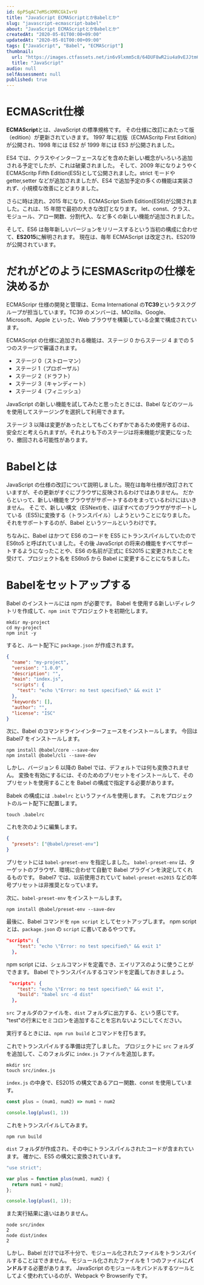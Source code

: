 ```yaml
---
id: 6pP5qAC7eMScXMRCGkIvrU
title: "JavaScript ECMAScriptとかBabelとか"
slug: "javascript-ecmascript-babel"
about: "JavaScript ECMAScriptとかBabelとか"
createdAt: "2020-05-01T00:00+09:00"
updatedAt: "2020-05-01T00:00+09:00"
tags: ["JavaScript", "Babel", "ECMAScript"]
thumbnail:
  url: "https://images.ctfassets.net/in6v9lxmm5c8/64DUF8wR2iu4a9vEJJtm6t/d8cb5ccd5a4e1b9bf6f5a7e02c306c8f/javascript.png"
  title: "JavaScript"
audio: null
selfAssessment: null
published: true
---
```

# ECMAScrit仕様

**ECMAScript**とは、JavaScript の標準規格です。
その仕様に改訂にあたって版（edition）が更新されていきます。
1997 年に初版（ECMAScritp First Edition）が公開され、1998 年には ES2 が 1999 年には ES3 が公開されました。

ES4 では、クラスやインターフェースなどを含めた新しい概念がいろいろ追加される予定でしたが、これは破棄されました。
そして、2009 年になりようやく ECMAScritp Fifth Edition(ES5)として公開されました。strict モードや getter,setter などが追加されましたが、ES4 で追加予定の多くの機能は実装されず、小規模な改善にとどまりました。

さらに時は流れ、2015 年になり、ECMAScript Sixth Edition(ES6)が公開されました。これは、15 年間で最初の大きな改訂となります。
let、const、クラス、モジュール、アロー関数、分割代入、など多くの新しい機能が追加されました。

そして、ES6 は毎年新しいバージョンをリリースするという当初の構成に合わせて、**ES2015**に解明されます。
現在は、毎年 ECMAScript は改定され、ES2019 が公開されています。

# だれがどのようにESMAScritpの仕様を決めるか
ECMAScripr 仕様の開発と管理は、Ecma International の**TC39**というタスクグループが担当しています。TC39 のメンバーは、MOzilla、Google、Microsoft、Apple といった、Web ブラウザを構築している企業で構成されています。

ECMAScript の仕様に追加される機能は、ステージ 0 からステージ 4 までの 5 つのステージで審議されます。

- ステージ 0（ストローマン）
- ステージ 1（プロポーザル）
- ステージ 2（ドラフト）
- ステージ 3（キャンディート）
- ステージ 4（フィニッシュ）

JavaScript の新しい機能を試してみたと思ったときには、Babel などのツールを使用してステージングを選択して利用できます。

ステージ 3 以降は変更があったとしてもごくわずかであるため使用するのは、安全だと考えられますが。それよりも下のステージは将来機能が変更になったり、撤回される可能性があります。

# Babelとは
JavaScript の仕様の改訂について説明しました。現在は毎年仕様が改訂されていますが、その更新がすぐにブラウザに反映されるわけではありません。
だからといって、新しい機能をブラウザがサポートするのをまっているわけにはいきません。
そこで、新しい構文（ESNext)を、ほぼすべてのブラウザがサポートしている（ES5)に変換する（トランスパイル）しようということになりました。
それをサポートするのが、Babel というツールというわけです。

ちなみに、Babel はかつて ES6 のコードを ES5 にトランスパイルしていたので ES6to5 と呼ばれていました。その後 JavaScript の将来の機能をすべてサポートするようになったことや、ES6 の名前が正式に ES2015 に変更されたことを受けて、プロジェクト名を ES6to5 から Babel に変更することになちました。

# Babelをセットアップする
Babel のインストールには npm が必要です。
Babel を使用する新しいディレクトリを作成して、`npm init` でプロジェクトを初期化します。

```
mkdir my-project
cd my-project
npm init -y
```

すると、ルート配下に `package.json` が作成されます。

```json
{
  "name": "my-project",
  "version": "1.0.0",
  "description": "",
  "main": "index.js",
  "scripts": {
    "test": "echo \"Error: no test specified\" && exit 1"
  },
  "keywords": [],
  "author": "",
  "license": "ISC"
}
```

次に、Babel のコマンドラインインターフェースをインストールします。
今回は Babel7 をインストールします。

```
npm install @babel/core --save-dev
npm install @babel/cli --save-dev
```

しかし、バージョン 6 以降の Babel では、デフォルトでは何も変換されません。
変換を有効にするには、そのためのプリセットをインストールして、そのプリセットを使用することを Babel の構成で指定する必要があります。

Babek の構成には `.babelrc` というファイルを使用します。
これをプロジェクトのルート配下に配置します。

```
touch .babelrc
```

これを次のように編集します。

```json
{
  "presets": ["@babel/preset-env"]
}
```

プリセットには `babel-preset-env` を指定しました。
`babel-preset-env` は、ターゲットのブラウザ、環境に合わせて自動で Babel プラグインを決定してくれるものです。
Babel7 では、以前使用されていて `babel-preset-es2015` などの年号プリセットは非推奨となっています。

次に、`babel-preset-env` をインストールします。

```
npm install @babel/preset-env --save-dev
```

最後に、Babel コマンドを `npm script` としてセットアップします。
npm script とは、`package.json` の `script` に書いてあるやつです。

```json
"scripts": {
    "test": "echo \"Error: no test specified\" && exit 1"
  },
```

npm script には、シェルコマンドを定義でき、エイリアスのように使うことができます。
Babel でトランスパイルするコマンドを定義しておきましょう。

```json
 "scripts": {
    "test": "echo \"Error: no test specified\" && exit 1",
    "build": "babel src -d dist"
  },
```

`src` フォルダのファイルを、`dist` フォルダに出力する、という感じです。
"test"の行末にセミコロンを追加することを忘れないようにしてください。

実行するときには、`npm run build` とコマンドを打ちます。

これでトランスパイルする準備は完了しました。
プロジェクトに `src` フォルダを追加して、このフォルダに `index.js` ファイルを追加します。

```
mkdir src
touch src/index.js
```

`index.js` の中身で、ES2015 の構文であるアロー関数、const を使用しています。

```js
const plus = (num1, num2) => num1 + num2

console.log(plus(1, 1))
```

これをトランスパイルしてみます。

```
npm run build
```

`dist` フォルダが作成され、その中にトランスパイルされたコードが含まれています。
確かに、ES5 の構文に変換されています。

```js
"use strict";

var plus = function plus(num1, num2) {
  return num1 + num2;
};

console.log(plus(1, 1));
```

また実行結果に違いはありません。

```
node src/index
2
node dist/index
2
```

しかし、Babel だけでは不十分で、モジュール化されたファイルをトランスパイルすることはできません。
モジュール化されたファイルを 1 つのファイルに**バンドル**する必要があります。
JavaScript のモジュールをバンドルするツールとしてよく使われているのが、Webpack や Browserify です。
